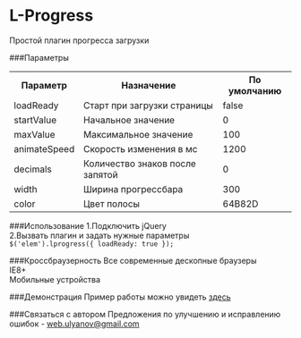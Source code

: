 L-Progress
==========

Простой плагин прогресса загрузки

###Параметры
<table>
    <tr>
      <th>Параметр</th>
      <th>Назначение</th>
	  <th>По умолчанию</th>
    </tr>
	<tr>
		<td>loadReady</td>
		<td>Старт при загрузки страницы</td>
		<td>false</td>
	</tr>
	<tr>
		<td>startValue</td>
		<td>Начальное значение</td>
		<td>0</td>
	</tr>
	<tr>
		<td>maxValue</td>
		<td>Максимальное значение</td>
		<td>100</td>
	</tr>
	<tr>
		<td>animateSpeed</td>
		<td>Скорость изменения в мс</td>
		<td>1200</td>
	</tr>
	<tr>
		<td>decimals</td>
		<td>Количество знаков после запятой</td>
		<td>0</td>
	</tr>
	<tr>
		<td>width</td>
		<td>Ширина прогрессбара</td>
		<td>300</td>
	</tr>
	<tr>
		<td>color</td>
		<td>Цвет полосы</td>
		<td>64B82D</td>
	</tr>
</table>

###Использование
1.Подключить jQuerу<br>
2.Вызвать плагин и задать нужные параметры<br>
`
$('elem').lprogress({
	loadReady: true
});
`

###Кроссбраузерность
Все современные дескопные браузеры<br>
IE8+<br>
Мобильные устройства<br>

###Демонстрация
Пример работы можно увидеть <a target="_blank" href="http://m-ulyanov.github.io/l-progress/">здесь</a>

###Связаться с автором
Предложения по улучшению и исправлению ошибок - <a href="mailto:web.ulyanov@gmail.com">web.ulyanov@gmail.com</a>

